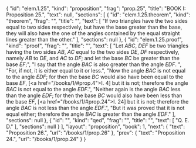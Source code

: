{
  "id": "elem.1.25",
  "kind": "proposition",
  "frag": "prop.25",
  "title": "BOOK I: Proposition 25.",
  "text": null,
  "sections": [
    {
      "id": "elem.1.25.theorem",
      "kind": "theorem",
      "frag": "",
      "title": "",
      "text": [
        "If two triangles have the two sides equal to two sides respectively, but have the base greater than the base, they will also have the one of the angles contained by the equal straight lines greater than the other."
      ],
      "sections": null
    },
    {
      "id": "elem.1.25.proof",
      "kind": "proof",
      "frag": "",
      "title": "",
      "text": [
        "Let <var>ABC</var>, <var>DEF</var> be two triangles having the two sides <var>AB</var>, <var>AC</var> equal to the two sides <var>DE</var>, <var>DF</var> respectively, namely <var>AB</var> to <var>DE</var>, and <var>AC</var> to <var>DF</var>; and let the base <var>BC</var> be greater than the base <var>EF</var>;",
        "I say that the angle <var>BAC</var> is also greater than the angle <var>EDF</var>. ",
        "For, if not, it is either equal to it or less.",
        "Now the angle <var>BAC</var> is not equal to the angle <var>EDF</var>; for then the base <var>BC</var> would also have been equal to the base <var>EF</var>, [<a href=\"/books/1/#prop.4\">I. 4</a>] but it is not; therefore the angle <var>BAC</var> is not equal to the angle <var>EDF</var>.",
        "Neither again is the angle <var>BAC</var> less than the angle <var>EDF</var>; for then the base <var>BC</var> would also have been less than the base <var>EF</var>, [<a href=\"/books/1/#prop.24\">I. 24</a>] but it is not; therefore the angle <var>BAC</var> is not less than the angle <var>EDF</var>.",
        "But it was proved that it is not equal either; therefore the angle <var>BAC</var> is greater than the angle <var>EDF</var>."
      ],
      "sections": null
    },
    {
      "id": "",
      "kind": "qed",
      "frag": "",
      "title": "",
      "text": [
        "Q. E. D."
      ],
      "sections": null
    }
  ],
  "layout": "proposition",
  "book": 1,
  "next": {
    "text": "Proposition 26.",
    "url": "/books/1/prop.26"
  },
  "prev": {
    "text": "Proposition 24.",
    "url": "/books/1/prop.24"
  }
}
